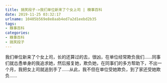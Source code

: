 ```yaml
---
title: 搞笑段子->我们单位新来了个女上司 | 糗事百科
date: 2019-11-25 03:32:17
urlname: 10405b569e8e8aab4ed7a2d1eebd2b35
tags: 
- 糗事百科
categories:
- 糗事百科
- 搞笑段子
---
```

我们单位新来了个女上司，长的还算过的去，很凶，在单位经常欺负我们……同事们就怂恿单身的我追求她，然后报复她，欺负她，在同事们的多方帮助下，不出一个月，我把女上司就追到手了……从此，我不但在单位受她欺负，到了家还受她欺负……


